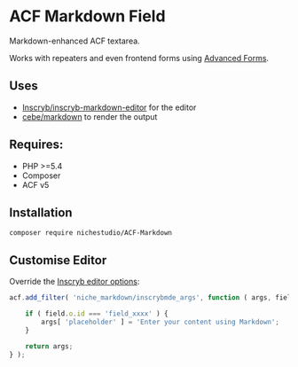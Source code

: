 # ACF Markdown Field

Markdown-enhanced ACF textarea.

Works with repeaters and even frontend forms using [Advanced Forms](https://github.com/advancedforms/advanced-forms).

## Uses
- [Inscryb/inscryb-markdown-editor](https://github.com/Inscryb/inscryb-markdown-editor) for the editor
- [cebe/markdown](https://github.com/cebe/markdown) to render the output

## Requires:
- PHP >=5.4
- Composer
- ACF v5

## Installation

	composer require nichestudio/ACF-Markdown

## Customise Editor

Override the [Inscryb editor options](https://github.com/Inscryb/inscryb-markdown-editor#configuration):

```javascript
acf.add_filter( 'niche_markdown/inscrybmde_args', function ( args, field ) {

	if ( field.o.id === 'field_xxxx' ) {
		args[ 'placeholder' ] = 'Enter your content using Markdown';
	}

	return args;
} );
```
